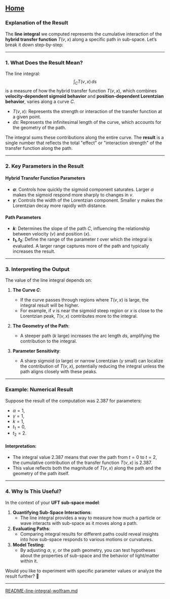 [Home](https://t2m.io/VwvDcuw)
---

### **Explanation of the Result**

The **line integral** we computed represents the cumulative interaction of the **hybrid transfer function** $T(v, x)$ along a specific path in sub-space. Let’s break it down step-by-step:

---

### **1. What Does the Result Mean?**
The line integral:
$$\int_C T(v, x) \, ds$$
is a measure of how the hybrid transfer function $T(v, x)$, which combines **velocity-dependent sigmoid behavior** and **position-dependent Lorentzian behavior**, varies along a curve $C$.

- $T(v, x)$: Represents the strength or interaction of the transfer function at a given point.
- $ds$: Represents the infinitesimal length of the curve, which accounts for the geometry of the path.

The integral sums these contributions along the entire curve. The **result** is a single number that reflects the total "effect" or "interaction strength" of the transfer function along the path.

---

### **2. Key Parameters in the Result**
#### **Hybrid Transfer Function Parameters**
- **$\alpha$**: Controls how quickly the sigmoid component saturates. Larger $\alpha$ makes the sigmoid respond more sharply to changes in $v$.
- **$\gamma$**: Controls the width of the Lorentzian component. Smaller $\gamma$ makes the Lorentzian decay more rapidly with distance.

#### **Path Parameters**
- **$k$**: Determines the slope of the path $C$, influencing the relationship between velocity ($v$) and position ($x$).
- **$t_1, t_2$**: Define the range of the parameter $t$ over which the integral is evaluated. A larger range captures more of the path and typically increases the result.

---

### **3. Interpreting the Output**
The value of the line integral depends on:
1. **The Curve $C$**:
   - If the curve passes through regions where $T(v, x)$ is large, the integral result will be higher.
   - For example, if $v$ is near the sigmoid steep region or $x$ is close to the Lorentzian peak, $T(v, x)$ contributes more to the integral.

2. **The Geometry of the Path**:
   - A steeper path ($k$ large) increases the arc length $ds$, amplifying the contribution to the integral.

3. **Parameter Sensitivity**:
   - A sharp sigmoid ($\alpha$ large) or narrow Lorentzian ($\gamma$ small) can localize the contribution of $T(v, x)$, potentially reducing the integral unless the path aligns closely with these peaks.

---

### **Example: Numerical Result**
Suppose the result of the computation was $2.387$ for parameters:
- $\alpha = 1$,
- $\gamma = 1$,
- $k = 1$,
- $t_1 = 0$,
- $t_2 = 2$.

#### **Interpretation**:
- The integral value $2.387$ means that over the path from $t = 0$ to $t = 2$, the cumulative contribution of the transfer function $T(v, x)$ is $2.387$.
- This value reflects both the magnitude of $T(v, x)$ along the path and the geometry of the path itself.

---

### **4. Why Is This Useful?**
In the context of your **UFT sub-space model**:
1. **Quantifying Sub-Space Interactions**:
   - The line integral provides a way to measure how much a particle or wave interacts with sub-space as it moves along a path.
2. **Evaluating Paths**:
   - Comparing integral results for different paths could reveal insights into how sub-space responds to various motions or curvatures.
3. **Model Testing**:
   - By adjusting $\alpha$, $\gamma$, or the path geometry, you can test hypotheses about the properties of sub-space and the behavior of light/matter within it.

Would you like to experiment with specific parameter values or analyze the result further? 🚀


---

[README-line-integral-wolfram.md](https://t2m.io/yNcFvDR)
